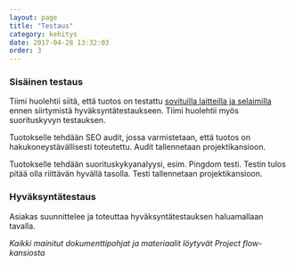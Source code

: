 ```yaml
---
layout: page
title: "Testaus"
category: kehitys
date: 2017-04-28 13:32:03
order: 3
---
```


### Sisäinen testaus

Tiimi huolehtii siitä, että tuotos on testattu [sovituilla laitteilla ja selaimilla](https://geniem.atlassian.net/wiki/spaces/CG/pages/100368389/Selaimet+ja+laitteet+joilla+testataan) ennen siirtymistä hyväksyntätestaukseen. Tiimi huolehtii myös suorituskyvyn testauksen.

Tuotokselle tehdään SEO audit, jossa varmistetaan, että tuotos on hakukoneystävällisesti toteutettu. Audit tallennetaan projektikansioon.

Tuotokselle tehdään suorituskykyanalyysi, esim. Pingdom testi. Testin tulos pitää olla riittävän hyvällä tasolla. Testi tallennetaan projektikansioon.

### Hyväksyntätestaus

Asiakas suunnittelee ja toteuttaa hyväksyntätestauksen haluamallaan tavalla.


_Kaikki mainitut dokumenttipohjat ja materiaalit löytyvät Project flow-kansiosta_
